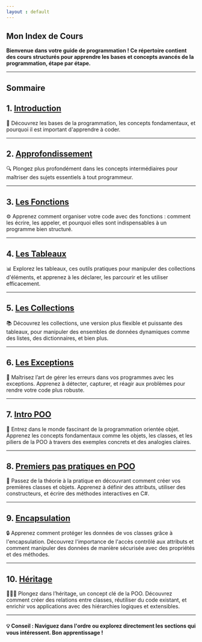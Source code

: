 ```yaml
---
layout : default
---
```


## Mon Index de Cours
**Bienvenue dans votre guide de programmation ! Ce répertoire contient des cours structurés pour apprendre les bases et concepts avancés de la programmation, étape par étape.**
<hr>

## Sommaire
## 1. [Introduction](cours/01Introduction.md)
📘 Découvrez les bases de la programmation, les concepts fondamentaux, et pourquoi il est important d'apprendre à coder.

<hr>

## 2. [Approfondissement](cours/02Approfondissement.md)
🔍 Plongez plus profondément dans les concepts intermédiaires pour maîtriser des sujets essentiels à tout programmeur.

<hr>

## 3. [Les Fonctions](cours/03Fonctions.md)
⚙️ Apprenez comment organiser votre code avec des fonctions : comment les écrire, les appeler, et pourquoi elles sont indispensables à un programme bien structuré.

<hr>

## 4. [Les Tableaux](cours/04Tableaux.md)
📊 Explorez les tableaux, ces outils pratiques pour manipuler des collections d'éléments, et apprenez à les déclarer, les parcourir et les utiliser efficacement.

<hr>

## 5. [Les Collections](cours/05Collections.md)
📚 Découvrez les collections, une version plus flexible et puissante des tableaux, pour manipuler des ensembles de données dynamiques comme des listes, des dictionnaires, et bien plus.

<hr>

## 6. [Les Exceptions](cours/06Exceptions.md)
🚨 Maîtrisez l’art de gérer les erreurs dans vos programmes avec les exceptions. Apprenez à détecter, capturer, et réagir aux problèmes pour rendre votre code plus robuste.

<hr>

## 7. [Intro POO](cours/07IntroPoo.md)
🧩 Entrez dans le monde fascinant de la programmation orientée objet. Apprenez les concepts fondamentaux comme les objets, les classes, et les piliers de la POO à travers des exemples concrets et des analogies claires.

<hr>

## 8. [Premiers pas pratiques en POO](cours/08BasesPOO.md)
🐾 Passez de la théorie à la pratique en découvrant comment créer vos premières classes et objets. Apprenez à définir des attributs, utiliser des constructeurs, et écrire des méthodes interactives en C#.

<hr>

## 9. [Encapsulation](cours/09Encapsulation.md)
🔒 Apprenez comment protéger les données de vos classes grâce à l'encapsulation. Découvrez l'importance de l'accès contrôlé aux attributs et comment manipuler des données de manière sécurisée avec des propriétés et des méthodes.

<hr>

## 10. [Héritage](cours/10Heritage.md)
👩‍👧‍👦 Plongez dans l’héritage, un concept clé de la POO. Découvrez comment créer des relations entre classes, réutiliser du code existant, et enrichir vos applications avec des hiérarchies logiques et extensibles.

<hr>

#### 💡 Conseil : Naviguez dans l'ordre ou explorez directement les sections qui vous intéressent. Bon apprentissage !
